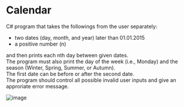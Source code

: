 # Calendar

C# program that takes the followings from the user separately:
- two dates (day, month, and year) later than 01.01.2015
- a positive number (n)

and then prints each nth day between given dates. \
The program must also print the day of the week (i.e., Monday) and the season (Winter, Spring, Summer, or Autumn). \
The first date can be before or after the second date. \
The program should control all possible invalid user inputs and give an approriate error message.




![image](https://user-images.githubusercontent.com/73431932/226402240-da85f805-2fdb-45e0-82f1-d2ad808c4e77.png)
